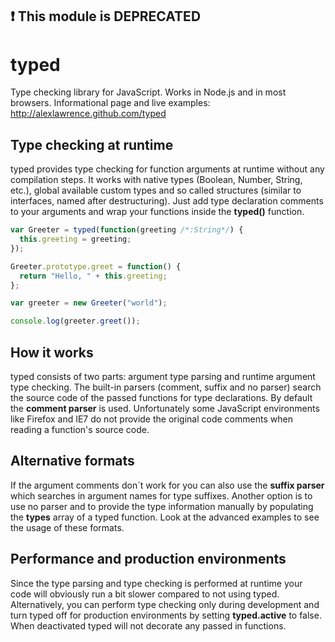 ## :heavy_exclamation_mark: This module is DEPRECATED

# typed

Type checking library for JavaScript. Works in Node.js and in most browsers.
Informational page and live examples: http://alexlawrence.github.com/typed

## Type checking at runtime

typed provides type checking for function arguments at runtime without any compilation steps.
It works with native types (Boolean, Number, String, etc.), global available custom types and so called structures 
(similar to interfaces, named after destructuring).
Just add type declaration comments to your arguments and wrap your functions inside the **typed()** function.

```javascript
var Greeter = typed(function(greeting /*:String*/) {
  this.greeting = greeting;
});

Greeter.prototype.greet = function() {
  return "Hello, " + this.greeting;
};

var greeter = new Greeter("world");

console.log(greeter.greet());
```

## How it works
            
typed consists of two parts: argument type parsing and runtime argument type checking. The built-in parsers (comment, suffix and no parser) search the source code of the passed functions for type declarations. By default the <strong>comment parser</strong> is used. Unfortunately some JavaScript environments like Firefox and IE7 do not provide the original code comments when reading a function's source code.
            
## Alternative formats
            
If the argument comments don´t work for you can also use the **suffix parser** which searches in argument names for type suffixes. Another option is to use no parser and to provide the type information manually by populating the **types** array of a typed function. Look at the advanced examples to see the usage of these formats.
            
## Performance and production environments

Since the type parsing and type checking is performed at runtime your code will obviously run a bit slower compared to not using typed. Alternatively, you can perform type checking only during development and turn typed off for production environments by setting **typed.active** to false. When deactivated typed will not decorate any passed in functions.
